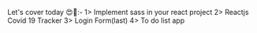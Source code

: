 Let's cover today 😍🤩:-
1> Implement sass in your react project
2> Reactjs Covid 19 Tracker
3> Login Form(last)
4> To do list app
